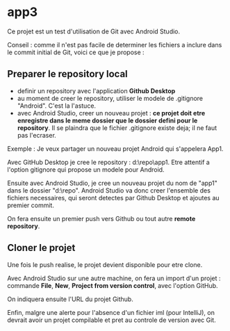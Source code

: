 # app3
Ce projet est un test d'utilisation de Git avec Android Studio.

Conseil :
comme il n'est pas facile de determiner les fichiers a inclure dans le commit initial de Git,
voici ce que je propose :
## Preparer le repository local
* definir un repository avec l'application __Github Desktop__
* au moment de creer le repository, utiliser le modele de .gitignore  "Android". C'est la l'astuce.
* avec Android Studio, creer un nouveau projet : __ce projet doit etre enregistre dans le meme dossier que le dossier defini pour le repository__. Il se plaindra que le fichier .gitignore existe deja; il ne faut pas l'ecraser.

Exemple :
Je veux partager un nouveau projet Android qui s'appelera App1.

Avec GitHub Desktop je cree le repository : d:\repo\app1. Etre attentif a l'option gitignore qui propose un modele pour Android.

Ensuite avec Android Studio, je cree un nouveau projet du nom de "app1" dans le dossier "d:\repo". Android Studio va donc creer l'ensemble des fichiers necessaires, qui seront detectes par Github Desktop et ajoutes au premier commit.

On fera ensuite un premier push vers Github ou tout autre __remote repository__.

## Cloner le projet
Une fois le push realise, le projet devient disponible pour etre clone.

Avec Android Studio sur une autre machine, on fera un import d'un projet : commande __File__, __New__, __Project from version control__, avec l'option GitHub.

On indiquera ensuite l'URL du projet Github.

Enfin, malgre une alerte pour l'absence d'un fichier iml (pour IntelliJ), on devrait avoir un projet compilable et pret au controle de version avec Git.
